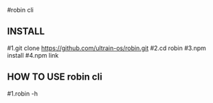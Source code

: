 #robin cli

## INSTALL
#1.git clone https://github.com/ultrain-os/robin.git
#2.cd robin
#3.npm install
#4.npm link

## HOW TO USE robin cli
#1.robin -h
